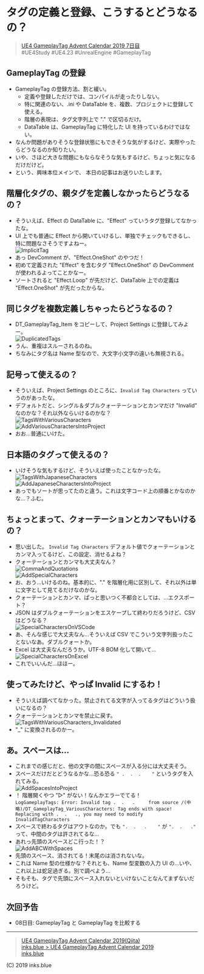 # タグの定義と登録、こうするとどうなるの？

> [UE4 GameplayTag Advent Calendar 2019 7日目](https://qiita.com/advent-calendar/2019/ue4-gameplaytag)  
>#UE4Study #UE4.23 #UnrealEngine #GameplayTag

## GameplayTag の登録

* GameplayTag の登録方法、割と緩い。
    * 定義や登録しただけでは、コンパイルが走ったりしない。
    * 特に関連のない、.ini や DataTable を、複数、プロジェクトに登録して使える。
    * 階層の表現は、タグ文字列上で "." で区切るだけ。
    * DataTable は、GameplayTag に特化した UI を持っているわけではない。
* なんか問題がありそうな登録状態にもできそうな気がするけど、実際やったらどうなるのか知りたい。
* いや、さほど大きな問題にもならなそうな気もするけど、ちょっと気になるだけだけど。
* という、興味本位メインで、 本日の記事はお送りいたします。

## 階層化タグの、親タグを定義しなかったらどうなるの？

* そういえば、Effect の DataTable に、"Effect" っていうタグ登録してなかったな。
* UI 上でも普通に Effect から開いていけるし、単独でチェックもできるし、特に問題なさそうですよねー。  
![ImplicitTag](./Images/Day07_ImplicitTag.gif)
* あっ DevComment が、"Effect.OneShot" のやつだ！
* 初めて定義された "Effect" を含むタグ "Effect.OneShot" の DevComment が使われるよってことかなー。
* ソートされると "Effect.Loop" が先だけど、DataTable 上での定義は "Effect.OneShot" が先だったからな。

## 同じタグを複数定義しちゃったらどうなるの？

* DT_GameplayTag_Item をコピーして、Project Settings に登録してみよー。  
![DuplicatedTags](./Images/Day07_DuplicatedTags.png)
* うん、重複はスルーされるのね。
* ちなみにタグ名は Name 型なので、大文字小文字の違いも無視される。

## 記号って使えるの？

* そういえば、Project Settings のところに、`Invalid Tag Characters` っていうのがあったな。
* デフォルトだと、シングル＆ダブルクォーテーションとカンマだけ "Invalid" なのかな？それ以外ならいけるのかな？  
![TagsWithVariousCharacters](./Images/Day07_TagsWithVariousCharacters.png)  
![AddVariousCharactersIntoProject](./Images/Day07_AddVariousCharactersIntoProject.gif)
* おお…普通にいけた。

## 日本語のタグって使えるの？

* いけそうな気もするけど、そういえば使ったことなかったな。  
![TagsWithJapaneseCharacters](./Images/Day07_TagsWithJapaneseCharacters.png)  
![AddJapaneseCharactersIntoProject](./Images/Day07_AddJapaneseCharactersIntoProject.png)
* あっでもソートが思ってたのと違う。これは文字コード上の順番とかなのかな…？ふむ。

## ちょっとまって、クォーテーションとカンマもいけるの？

* 思い出した。 `Invalid Tag Characters` デフォルト値でクォーテーションとカンマ入ってるけど、この設定、消せるよね？
* クォーテーションとカンマも大丈夫なん？  
![CommaAndQuotations](./Images/Day07_CommaAndQuotations.png)  
![AddSpecialCharacters](./Images/Day07_AddSpecialCharacters.png)
* お、おう…いけるのね。基本的に、"." を階層化用に区別して、それ以外は単に文字として見てるだけなのかな。
* クォーテーションとカンマ、ぱっと思いつく不都合としては、…エクスポート？
* JSON はダブルクォーテーションをエスケープして終わりだろうけど、CSV はどうなる？  
![SpecialCharactersOnVSCode](./Images/Day07_SpecialCharactersOnVSCode.png)
* あ、そんな感じで大丈夫なん…そういえば CSV でこういう文字列扱ったことないなあ。ダブルクォートか。
* Excel は大丈夫なんだろうか。UTF-8 BOM 化して開いて…  
![SpecialCharactersOnExcel](./Images/Day07_SpecialCharactersOnExcel.png)
* これでいいんだ…ほほー。

## 使ってみたけど、やっぱ Invalid にするわ！

* そういえば調べてなかった。禁止されてる文字が入ってるタグはどういう扱いになるの？
* クォーテーションとカンマを禁止に戻す。  
![TagsWithVariousCharacters_Invalidated](./Images/Day07_TagsWithVariousCharacters_Invalidated.png)
* "_" に変換されるのかー。

## あ。スペースは…

* これまでの感じだと、他の文字の間にスペースが入る分には大丈夫そう。
* スペースだけだとどうなるかな…恐る恐る `" .  .  .    "` というタグを入れてみる。  
![AddSpacesIntoProject](./Images/Day07_AddSpacesIntoProject.png)
* ！ 階層開くやつ "▷" がない！なんかエラーでてる！  
`LogGameplayTags: Error: Invalid tag .  .   .     from source /(中略)/DT_GameplayTag_VariousCharacters: Tag ends with space! Replacing with .  .   ., you may need to modify InvalidTagCharacters`
* スペースで終わるタグはアウトなのか。でも `".  .   .    "` が `".  .   ."` って、中間のタグは許されてるな…
* あれっ先頭のスペースどこ行った！？  
![AddABCWithSpaces](./Images/Day07_AddABCWithSpaces.gif)
* 先頭のスペース、消されてる！末尾のは消されないな。
* これは Name 型の仕様かな？それとも、Name 型変数の入力 UI の…いや、これ以上は蛇足過ぎる。別で調べよう…
* そもそも、タグで先頭にスペース入れないといけないことなんてまずないだろうけど。

## 次回予告

* 08日目: GameplayTag と GameplayTag を比較する

---

> [UE4 GameplayTag Advent Calendar 2019(Qiita)](https://qiita.com/advent-calendar/2019/ue4-gameplaytag)  
> [inks.blue > UE4 GameplayTag Advent Calendar 2019](./Index.md)  
> [inks.blue](../../)

(C) 2019 inks.blue
